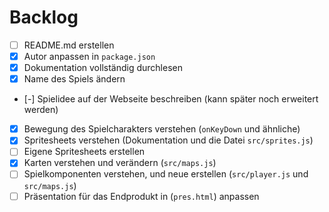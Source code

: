 # Backlog

- [ ] README.md erstellen
- [x] Autor anpassen in `package.json`
- [x] Dokumentation vollständig durchlesen
- [x] Name des Spiels ändern
- [-] Spielidee auf der Webseite beschreiben (kann später noch erweitert werden)
- [x] Bewegung des Spielcharakters verstehen (`onKeyDown` und ähnliche)
- [x] Spritesheets verstehen (Dokumentation und die Datei `src/sprites.js`)
- [ ] Eigene Spritesheets erstellen
- [x] Karten verstehen und verändern (`src/maps.js`)
- [ ] Spielkomponenten verstehen, und neue erstellen (`src/player.js` und
      `src/maps.js`)
- [ ] Präsentation für das Endprodukt in (`pres.html`) anpassen
